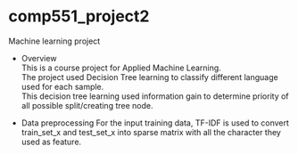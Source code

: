 # comp551_project2
Machine learning project
  
 - Overview  
This is a course project for Applied Machine Learning.  
The project used Decision Tree learning to classify different language used for each sample.  
This decision tree learning used information gain to determine priority of all possible split/creating tree node.

 - Data preprocessing
For the input training data, TF-IDF is used to convert train_set_x and test_set_x into sparse matrix with all the character they used as feature.
